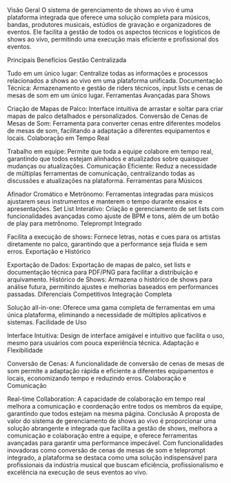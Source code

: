Visão Geral
O sistema de gerenciamento de shows ao vivo é uma plataforma integrada que oferece uma solução completa para músicos, bandas, produtores musicais, estúdios de gravação e organizadores de eventos. Ele facilita a gestão de todos os aspectos técnicos e logísticos de shows ao vivo, permitindo uma execução mais eficiente e profissional dos eventos.

Principais Benefícios
Gestão Centralizada

Tudo em um único lugar: Centralize todas as informações e processos relacionados a shows ao vivo em uma plataforma unificada.
Documentação Técnica: Armazenamento e gestão de riders técnicos, input lists e cenas de mesas de som em um único lugar.
Ferramentas Avançadas para Shows

Criação de Mapas de Palco: Interface intuitiva de arrastar e soltar para criar mapas de palco detalhados e personalizados.
Conversão de Cenas de Mesas de Som: Ferramenta para converter cenas entre diferentes modelos de mesas de som, facilitando a adaptação a diferentes equipamentos e locais.
Colaboração em Tempo Real

Trabalho em equipe: Permite que toda a equipe colabore em tempo real, garantindo que todos estejam alinhados e atualizados sobre quaisquer mudanças ou atualizações.
Comunicação Eficiente: Reduz a necessidade de múltiplas ferramentas de comunicação, centralizando todas as discussões e atualizações na plataforma.
Ferramentas para Músicos

Afinador Cromático e Metrônomo: Ferramentas integradas para músicos ajustarem seus instrumentos e manterem o tempo durante ensaios e apresentações.
Set List Interativo: Criação e gerenciamento de set lists com funcionalidades avançadas como ajuste de BPM e tons, além de um botão de play para metrônomo.
Teleprompt Integrado

Facilita a execução de shows: Fornece letras, notas e cues para os artistas diretamente no palco, garantindo que a performance seja fluida e sem erros.
Exportação e Histórico

Exportação de Dados: Exportação de mapas de palco, set lists e documentação técnica para PDF/PNG para facilitar a distribuição e arquivamento.
Histórico de Shows: Armazena o histórico de shows para análise futura, permitindo ajustes e melhorias baseados em performances passadas.
Diferenciais Competitivos
Integração Completa

Solução all-in-one: Oferece uma gama completa de ferramentas em uma única plataforma, eliminando a necessidade de múltiplos aplicativos e sistemas.
Facilidade de Uso

Interface Intuitiva: Design de interface amigável e intuitivo que facilita o uso, mesmo para usuários com pouca experiência técnica.
Adaptação e Flexibilidade

Conversão de Cenas: A funcionalidade de conversão de cenas de mesas de som permite a adaptação rápida e eficiente a diferentes equipamentos e locais, economizando tempo e reduzindo erros.
Colaboração e Comunicação

Real-time Collaboration: A capacidade de colaboração em tempo real melhora a comunicação e coordenação entre todos os membros da equipe, garantindo que todos estejam na mesma página.
Conclusão
A proposta de valor do sistema de gerenciamento de shows ao vivo é proporcionar uma solução abrangente e integrada que facilita a gestão de shows, melhora a comunicação e colaboração entre a equipe, e oferece ferramentas avançadas para garantir uma performance impecável. Com funcionalidades inovadoras como conversão de cenas de mesas de som e teleprompt integrado, a plataforma se destaca como uma solução indispensável para profissionais da indústria musical que buscam eficiência, profissionalismo e excelência na execução de seus eventos ao vivo.
